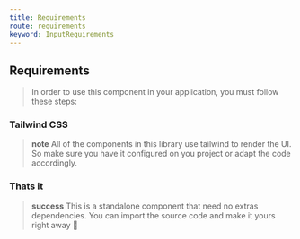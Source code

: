 ```yaml
---
title: Requirements
route: requirements
keyword: InputRequirements
---
```


## Requirements

> In order to use this component in your application, you must follow these steps:

### Tailwind CSS

> **note**
> All of the components in this library use tailwind to render the UI. So make sure you have it configured on you project or adapt the code accordingly.

### Thats it

> **success**
> This is a standalone component that need no extras dependencies. You can import the source code and make it yours right away 🎉
